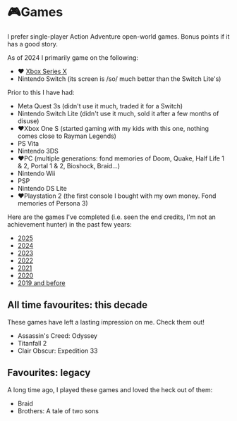 # 🎮Games

I prefer single-player Action Adventure open-world games. Bonus points if it has
a good story.

As of 2024 I primarily game on the following:

- ❤️ [Xbox Series X](xbox.md)
- Nintendo Switch (its screen is /so/ much better than the Switch Lite's)

Prior to this I have had:

- Meta Quest 3s (didn't use it much, traded it for a Switch)
- Nintendo Switch Lite (didn't use it much, sold it after a few months of disuse)
- ❤️Xbox One S (started gaming with my kids with this one, nothing comes close to Rayman Legends)
- PS Vita
- Nintendo 3DS
- ❤️PC (multiple generations: fond memories of Doom, Quake, Half Life 1 & 2, Portal 1 & 2, Bioshock, Braid...)
- Nintendo Wii
- PSP
- Nintendo DS Lite
- ❤️Playstation 2 (the first console I bought with my own money. Fond memories of Persona 3)

Here are the games I've completed (i.e. seen the end credits, I'm not an
achievement hunter) in the past few years:

- [2025](2025.md)
- [2024](2024.md)
- [2023](2023.md)
- [2022](2022.md)
- [2021](2021.md)
- [2020](2020.md)
- [2019 and before](2019-and-before.md)

## All time favourites: this decade

These games have left a lasting impression on me. Check them out!

- Assassin's Creed: Odyssey
- Titanfall 2
- Clair Obscur: Expedition 33

## Favourites: legacy

A long time ago, I played these games and loved the heck out of them:

- Braid
- Brothers: A tale of two sons

